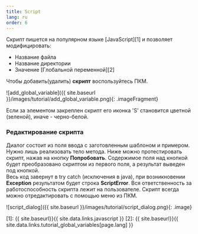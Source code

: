 ```yaml
---
title: Script
lang: ru
order: 6
---
```


Скрипт пишется на популярном языке [JavaScript][1] и позволяет модифицировать:

* Название файла
* Название директории
* Значение [Глобальной переменной][2]

Чтобы добавить(удалить) **скрипт** воспользуйтесь ПКМ.

![add_global_variable]({{ site.baseurl }}/images/tutorial/add_global_variable.png){: .imageFragment}

Если за элементом закреплен скрипт его иконка 'S' становится цветной (зеленой), иначе - черно-белой.<br>

### Редактирование скрипта

Диалог состоит из поля ввода с заготовленным шаблоном и примером. Нужно лишь реализовать тело метода.
Ниже можно протестировать скрипт, нажав на кнопку **Попробовать**. Содержимое поля над кнопкой будет преобразовано скриптом из первого поля, а результат выведен под кнопкой.<br>
Весь код завернут в try catch (исключения в java), при возникновении **Exception** результатом будет строка **ScriptError**. Вся ответственность за работоспособность скрипта лежит на пользователе. Скрипт всегда можно отредактировать с помощью меню из ПКМ.


![script_dialog]({{ site.baseurl }}/images/tutorial/script_dialog.png){: .image}

[1]: {{ site.baseurl}}{{ site.data.links.javascript }}
[2]: {{ site.baseurl}}{{ site.data.links.tutorial_global_variables[page.lang] }}